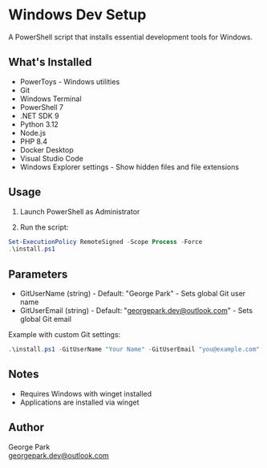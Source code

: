 # Windows Dev Setup

A PowerShell script that installs essential development tools for Windows.

## What's Installed

- PowerToys - Windows utilities
- Git
- Windows Terminal
- PowerShell 7
- .NET SDK 9
- Python 3.12
- Node.js
- PHP 8.4
- Docker Desktop
- Visual Studio Code
- Windows Explorer settings - Show hidden files and file extensions

## Usage

1. Launch PowerShell as Administrator

2. Run the script:

```powershell
Set-ExecutionPolicy RemoteSigned -Scope Process -Force
.\install.ps1
```

## Parameters

- GitUserName (string) - Default: "George Park" - Sets global Git user name
- GitUserEmail (string) - Default: "georgepark.dev@outlook.com" - Sets global Git email

Example with custom Git settings:

```powershell
.\install.ps1 -GitUserName "Your Name" -GitUserEmail "you@example.com"
```

## Notes

- Requires Windows with winget installed
- Applications are installed via winget

## Author

George Park  
georgepark.dev@outlook.com